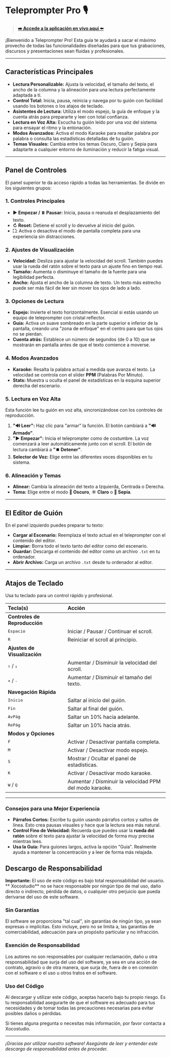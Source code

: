 # Teleprompter Pro 🎙️

> **[➡️ Accede a la aplicación en vivo aquí ⬅️](https://xococode.github.io/Teleprompter-Pro/)**

¡Bienvenido a Teleprompter Pro! Esta guía te ayudará a sacar el máximo provecho de todas las funcionalidades diseñadas para que tus grabaciones, discursos y presentaciones sean fluidas y profesionales.

---

## Características Principales

*   **Lectura Personalizable:** Ajusta la velocidad, el tamaño del texto, el ancho de la columna y la alineación para una lectura perfectamente adaptada a ti.
*   **Control Total:** Inicia, pausa, reinicia y navega por tu guión con facilidad usando los botones o los atajos de teclado.
*   **Asistentes de Lectura:** Utiliza el modo espejo, la guía de enfoque y la cuenta atrás para prepararte y leer con total confianza.
*   **Lectura en Voz Alta:** Escucha tu guión leído por una voz del sistema para ensayar el ritmo y la entonación.
*   **Modos Avanzados:** Activa el modo Karaoke para resaltar palabra por palabra o consulta las estadísticas detalladas de tu guión.
*   **Temas Visuales:** Cambia entre los temas Oscuro, Claro y Sepia para adaptarte a cualquier entorno de iluminación y reducir la fatiga visual.

---

## Panel de Controles

El panel superior te da acceso rápido a todas las herramientas. Se divide en los siguientes grupos:

### 1. Controles Principales
*   **▶️ Empezar / ⏸️ Pausar:** Inicia, pausa o reanuda el desplazamiento del texto.
*   **↻ Reset:** Detiene el scroll y lo devuelve al inicio del guión.
*   **⛶:** Activa o desactiva el modo de pantalla completa para una experiencia sin distracciones.

### 2. Ajustes de Visualización
*   **Velocidad:** Desliza para ajustar la velocidad del scroll. También puedes usar la rueda del ratón sobre el texto para un ajuste fino en tiempo real.
*   **Tamaño:** Aumenta o disminuye el tamaño de la fuente para una legibilidad perfecta.
*   **Ancho:** Ajusta el ancho de la columna de texto. Un texto más estrecho puede ser más fácil de leer sin mover los ojos de lado a lado.

### 3. Opciones de Lectura
*   **Espejo:** Invierte el texto horizontalmente. Esencial si estás usando un equipo de teleprompter con cristal reflector.
*   **Guía:** Activa un suave sombreado en la parte superior e inferior de la pantalla, creando una "zona de enfoque" en el centro para que tus ojos no se pierdan.
*   **Cuenta atrás:** Establece un número de segundos (de 0 a 10) que se mostrarán en pantalla antes de que el texto comience a moverse.

### 4. Modos Avanzados
*   **Karaoke:** Resalta la palabra actual a medida que avanza el texto. La velocidad se controla con el slider **PPM** (Palabras Por Minuto).
*   **Stats:** Muestra u oculta el panel de estadísticas en la esquina superior derecha del escenario.

### 5. Lectura en Voz Alta
Esta función lee tu guión en voz alta, sincronizándose con los controles de reproducción.
1.  **"🔊 Leer":** Haz clic para "armar" la función. El botón cambiará a **"🔊 Armado"**.
2.  **"▶️ Empezar":** Inicia el teleprompter como de costumbre. La voz comenzará a leer automáticamente junto con el scroll. El botón de lectura cambiará a **"⏹️ Detener"**.
3.  **Selector de Voz:** Elige entre las diferentes voces disponibles en tu sistema.

### 6. Alineación y Temas
*   **Alinear:** Cambia la alineación del texto a Izquierda, Centrada o Derecha.
*   **Tema:** Elige entre el modo **🌙 Oscuro**, **☀️ Claro** o **📜 Sepia**.

---

## El Editor de Guión

En el panel izquierdo puedes preparar tu texto:
*   **Cargar al Escenario:** Reemplaza el texto actual en el teleprompter con el contenido del editor.
*   **Limpiar:** Borra todo el texto tanto del editor como del escenario.
*   **Guardar:** Descarga el contenido del editor como un archivo `.txt` en tu ordenador.
*   **Abrir Archivo:** Carga un archivo `.txt` desde tu ordenador al editor.

---

## Atajos de Teclado

Usa tu teclado para un control rápido y profesional.

| Tecla(s) | Acción |
| :--- | :--- |
| **Controles de Reproducción** | |
| <kbd>Espacio</kbd> | Iniciar / Pausar / Continuar el scroll. |
| <kbd>R</kbd> | Reiniciar el scroll al principio. |
| **Ajustes de Visualización** | |
| <kbd>↑</kbd> / <kbd>↓</kbd> | Aumentar / Disminuir la velocidad del scroll. |
| <kbd>+</kbd> / <kbd>-</kbd> | Aumentar / Disminuir el tamaño del texto. |
| **Navegación Rápida** | |
| <kbd>Inicio</kbd> | Saltar al inicio del guión. |
| <kbd>Fin</kbd> | Saltar al final del guión. |
| <kbd>AvPág</kbd> | Saltar un 10% hacia adelante. |
| <kbd>RePág</kbd> | Saltar un 10% hacia atrás. |
| **Modos y Opciones** | |
| <kbd>F</kbd> | Activar / Desactivar pantalla completa. |
| <kbd>M</kbd> | Activar / Desactivar modo espejo. |
| <kbd>S</kbd> | Mostrar / Ocultar el panel de estadísticas. |
| <kbd>K</kbd> | Activar / Desactivar modo karaoke. |
| <kbd>W</kbd> / <kbd>Q</kbd> | Aumentar / Disminuir la velocidad PPM del modo karaoke. |

---

### Consejos para una Mejor Experiencia
*   **Párrafos Cortos:** Escribe tu guión usando párrafos cortos y saltos de línea. Esto crea pausas visuales y hace que la lectura sea más natural.
*   **Control Fino de Velocidad:** Recuerda que puedes usar la **rueda del ratón** sobre el texto para ajustar la velocidad de forma muy precisa mientras lees.
*   **Usa la Guía:** Para guiones largos, activa la opción "Guía". Realmente ayuda a mantener la concentración y a leer de forma más relajada.


## Descargo de Responsabilidad

**Importante:** El uso de este código es bajo total responsabilidad del usuario. ** Xocostudio** no se hace responsable por ningún tipo de mal uso, daño directo o indirecto, pérdida de datos, o cualquier otro perjuicio que pueda derivarse del uso de este software.

### Sin Garantías

El software se proporciona "tal cual", sin garantías de ningún tipo, ya sean expresas o implícitas. Esto incluye, pero no se limita a, las garantías de comerciabilidad, adecuación para un propósito particular y no infracción.

### Exención de Responsabilidad

Los autores no son responsables por cualquier reclamación, daño u otra responsabilidad que surja del uso del software, ya sea en una acción de contrato, agravio o de otra manera, que surja de, fuera de o en conexión con el software o el uso u otros tratos en el software.

### Uso del Código

Al descargar y utilizar este código, aceptas hacerlo bajo tu propio riesgo. Es tu responsabilidad asegurarte de que el software es adecuado para tus necesidades y de tomar todas las precauciones necesarias para evitar posibles daños o pérdidas.



Si tienes alguna pregunta o necesitas más información, por favor contacta a Xocostudio.

---

*¡Gracias por utilizar nuestro software! Asegúrate de leer y entender este descargo de responsabilidad antes de proceder.*

